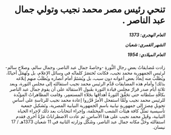 <h1 dir="rtl">تنحي رئيس مصر محمد نجيب وتولي جمال عبد الناصر .</h1>

<h5 dir="rtl">العام الهجري:  1373

الشهر القمري: شعبان

العام الميلادي: 1954</h5>

<p dir="rtl">زادت مُضايقاتُ بعضِ رجالِ الثَّورةِ -وخاصةً جمال عبد الناصر، وجمال سالم، وصلاح سالم- لرئيس الجمهورية محمد نجيب، فكانت تُختصَرُ كلماتُه في وسائل الإعلام، بل وتُهمَلُ أحيانًا، ويُطلَبُ منه إبعادُ بعض أعوانه دون سبب، بل ويُشتَمُ أمام أنصاره ويُطلَبُ منهم إبلاغه بذلك! وأمام هذه المضايقات قَدَّم الرئيس محمد نجيب استقالتَه إلى مجلس الثورة، وبعد ثلاثة أيام صدر قرارُ مجلس قيادة الثورة بقَبولِ الاستقالة على أن يقومَ جمال عبد الناصر بكافَّةِ سلطاته حتى تحَقِّقَ الثورةُ أهدافَها بجَلاءِ المستعمِر، وقامت المظاهراتُ المؤيِّدة للرئيس محمد نجيب ولَمَّا استفحل الأمرُ قَرَّروا إعادة محمد نجيب للرئاسةِ على أساسِ تحويلِ مِصرَ إلى جمهوريةٍ نيابية باسمِ الجمهورية النيابية المصرية، وتَشكيلِ جمعية تأسيسية تمثِّلُ كافة هيئات الشعب المختلفة، وإجراء انتخابات بعد ذلك لإجراء الحياة النيابية، وقَبِلَ محمد نجيب على هذا الأساس، ثم عادت الاضطراباتُ مَرَّةً أخرى فقدم استقالتَه وحَلَّ مكانه جمال عبد الناصر، وشَكَّل وزارته الثانية في 11 شعبان 1373هـ / 17 نيسان.</p></br>
